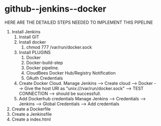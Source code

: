 # github--jenkins--docker

HERE ARE THE DETAILED STEPS NEEDED TO IMPLEMENT THIS PIPELINE

1. Install Jenkins
    1. Install GIT 
    2. Install docker
    	1. chmod 777 /var/run/docker.sock
    3. Install PLUGINS
        1. Docker
        2. Docker-build-step
        3. Docker pipeline.
        4. CloudBees Docker Hub/Registry Notification
        5. OAuth Credentials
    4. Create Docker Cloud. 
       Manage Jenkins --> Create cloud --> Docker --> Give the host URI as "unix:///var/run/docker.sock" --> TEST CONNECTION --> should be successfull.
    5. Add Dockerhub credentials
       Manage Jenkins --> Credentials --> Jenkins --> Global Credentials --> Add credentials
2. Create a Dockerfile
3. Create a Jenkinsfile
4. Create a index.html
